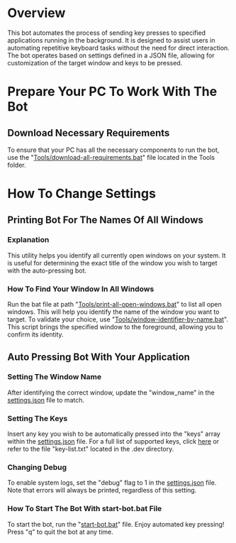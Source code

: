 # Overview
This bot automates the process of sending key presses to specified applications running in the background. It is designed to assist users in automating repetitive keyboard tasks without the need for direct interaction. The bot operates based on settings defined in a JSON file, allowing for customization of the target window and keys to be pressed.

# Prepare Your PC To Work With The Bot

## Download Necessary Requirements
To ensure that your PC has all the necessary components to run the bot, use the "[Tools/download-all-requirements.bat](Tools/download-all-requirements.bat)" file located in the Tools folder.

# How To Change Settings

## Printing Bot For The Names Of All Windows
### Explanation
This utility helps you identify all currently open windows on your system. It is useful for determining the exact title of the window you wish to target with the auto-pressing bot.

### How To Find Your Window In All Windows 
Run the bat file at path "[Tools/print-all-open-windows.bat](Tools/print-all-open-windows.bat)" to list all open windows. This will help you identify the name of the window you want to target. To validate your choice, use "[Tools/window-identifier-by-name.bat](Tools/window-identifier-by-name.bat)". This script brings the specified window to the foreground, allowing you to confirm its identity.

## Auto Pressing Bot With Your Application
### Setting The Window Name
After identifying the correct window, update the "window_name" in the [settings.json](settings.json) file to match.

### Setting The Keys
Insert any key you wish to be automatically pressed into the "keys" array within the [settings.json](settings.json) file. For a full list of supported keys, click [here](https://pywinauto.readthedocs.io/en/latest/code/pywinauto.keyboard.html) or refer to the file "key-list.txt" located in the .dev directory.

### Changing Debug
To enable system logs, set the "debug" flag to 1 in the [settings.json](settings.json) file. Note that errors will always be printed, regardless of this setting.

### How To Start The Bot With start-bot.bat File
To start the bot, run the "[start-bot.bat](start-bot.bat)" file. Enjoy automated key pressing! Press "q" to quit the bot at any time.
